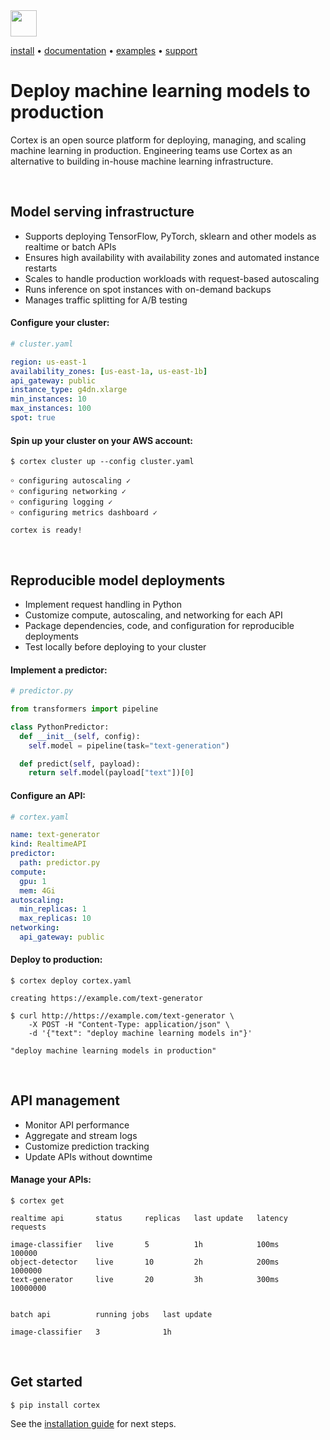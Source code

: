 <!-- Delete on release branches -->
<img src='https://s3-us-west-2.amazonaws.com/cortex-public/logo.png' height='42'>

<br>

<!-- Delete on release branches -->
<!-- CORTEX_VERSION_README_MINOR -->

[install](https://docs.cortex.dev/install) • [documentation](https://docs.cortex.dev) • [examples](https://github.com/cortexlabs/cortex/tree/0.21/examples) • [support](https://gitter.im/cortexlabs/cortex)

# Deploy machine learning models to production

Cortex is an open source platform for deploying, managing, and scaling machine learning in production. Engineering teams use Cortex as an alternative to building in-house machine learning infrastructure.

<br>

## Model serving infrastructure

* Supports deploying TensorFlow, PyTorch, sklearn and other models as realtime or batch APIs
* Ensures high availability with availability zones and automated instance restarts
* Scales to handle production workloads with request-based autoscaling
* Runs inference on spot instances with on-demand backups
* Manages traffic splitting for A/B testing

#### Configure your cluster:

```yaml
# cluster.yaml

region: us-east-1
availability_zones: [us-east-1a, us-east-1b]
api_gateway: public
instance_type: g4dn.xlarge
min_instances: 10
max_instances: 100
spot: true
```

#### Spin up your cluster on your AWS account:

```text
$ cortex cluster up --config cluster.yaml

￮ configuring autoscaling ✓
￮ configuring networking ✓
￮ configuring logging ✓
￮ configuring metrics dashboard ✓

cortex is ready!
```

<br>

## Reproducible model deployments

* Implement request handling in Python
* Customize compute, autoscaling, and networking for each API
* Package dependencies, code, and configuration for reproducible deployments
* Test locally before deploying to your cluster

#### Implement a predictor:

```python
# predictor.py

from transformers import pipeline

class PythonPredictor:
  def __init__(self, config):
    self.model = pipeline(task="text-generation")

  def predict(self, payload):
    return self.model(payload["text"])[0]
```

#### Configure an API:

```yaml
# cortex.yaml

name: text-generator
kind: RealtimeAPI
predictor:
  path: predictor.py
compute:
  gpu: 1
  mem: 4Gi
autoscaling:
  min_replicas: 1
  max_replicas: 10
networking:
  api_gateway: public
```

#### Deploy to production:

```text
$ cortex deploy cortex.yaml

creating https://example.com/text-generator

$ curl http://https://example.com/text-generator \
    -X POST -H "Content-Type: application/json" \
    -d '{"text": "deploy machine learning models in"}'

"deploy machine learning models in production"
```

<br>

## API management

* Monitor API performance
* Aggregate and stream logs
* Customize prediction tracking
* Update APIs without downtime

#### Manage your APIs:

```text
$ cortex get

realtime api       status     replicas   last update   latency   requests

image-classifier   live       5          1h            100ms     100000
object-detector    live       10         2h            200ms     1000000
text-generator     live       20         3h            300ms     10000000


batch api          running jobs   last update

image-classifier   3              1h
```

<br>

## Get started

```text
$ pip install cortex
```

See the [installation guide](https://docs.cortex.dev/install) for next steps.
